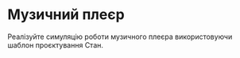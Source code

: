 # Музичний плеєр

Реалізуйте симуляцію роботи музичного плеєра використовуючи шаблон проєктування Стан.


